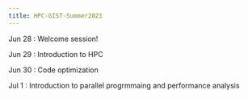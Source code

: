 ```yaml
---
title: HPC-GIST-Summer2021
---
```


Jun 28
: Welcome session!

Jun 29
: Introduction to HPC

Jun 30
: Code optimization

Jul 1
: Introduction to parallel progrmmaing and performance analysis
